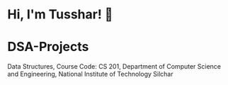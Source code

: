# Hi, I'm Tusshar! 👋
# DSA-Projects
Data Structures,  Course Code: CS 201, Department of Computer Science and Engineering,  National Institute of Technology Silchar

